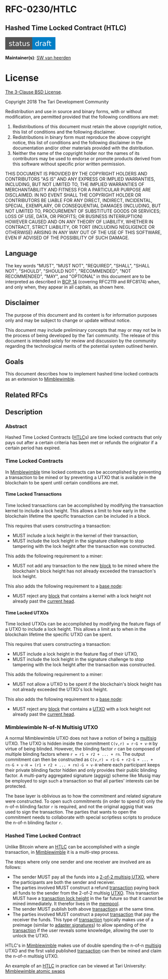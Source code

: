 # RFC-0230/HTLC

## Hashed Time Locked Contract (HTLC)

![status: draft](theme/images/status-draft.svg)

**Maintainer(s)**: [SW van heerden](https://github.com/SWvheerden)

# License

[ The 3-Clause BSD License](https://opensource.org/licenses/BSD-3-Clause).

Copyright 2018 The Tari Development Community

Redistribution and use in source and binary forms, with or without modification, are permitted provided that the
following conditions are met:

1. Redistributions of this document must retain the above copyright notice, this list of conditions and the following
   disclaimer.
2. Redistributions in binary form must reproduce the above copyright notice, this list of conditions and the following
   disclaimer in the documentation and/or other materials provided with the distribution.
3. Neither the name of the copyright holder nor the names of its contributors may be used to endorse or promote products
   derived from this software without specific prior written permission.

THIS DOCUMENT IS PROVIDED BY THE COPYRIGHT HOLDERS AND CONTRIBUTORS "AS IS" AND ANY EXPRESS OR IMPLIED WARRANTIES,
INCLUDING, BUT NOT LIMITED TO, THE IMPLIED WARRANTIES OF MERCHANTABILITY AND FITNESS FOR A PARTICULAR PURPOSE ARE
DISCLAIMED. IN NO EVENT SHALL THE COPYRIGHT HOLDER OR CONTRIBUTORS BE LIABLE FOR ANY DIRECT, INDIRECT, INCIDENTAL,
SPECIAL, EXEMPLARY, OR CONSEQUENTIAL DAMAGES (INCLUDING, BUT NOT LIMITED TO, PROCUREMENT OF SUBSTITUTE GOODS OR
SERVICES; LOSS OF USE, DATA, OR PROFITS; OR BUSINESS INTERRUPTION) HOWEVER CAUSED AND ON ANY THEORY OF LIABILITY,
WHETHER IN CONTRACT, STRICT LIABILITY, OR TORT (INCLUDING NEGLIGENCE OR OTHERWISE) ARISING IN ANY WAY OUT OF THE USE OF
THIS SOFTWARE, EVEN IF ADVISED OF THE POSSIBILITY OF SUCH DAMAGE.

## Language

The key words "MUST", "MUST NOT", "REQUIRED", "SHALL", "SHALL NOT", "SHOULD", "SHOULD NOT", "RECOMMENDED", 
"NOT RECOMMENDED", "MAY", and "OPTIONAL" in this document are to be interpreted as described in 
[BCP 14](https://tools.ietf.org/html/bcp14) (covering RFC2119 and RFC8174) when, and only when, they appear in all capitals, as 
shown here.

## Disclaimer

The purpose of this document and its content is for information purposes only and may be subject to change or update
without notice.

This document may include preliminary concepts that may or may not be in the process of being developed by the Tari
community. The release of this document is intended solely for review and discussion by the community regarding the
technological merits of the potential system outlined herein.

## Goals

This document describes how to implement hashed time locked contracts as an extension to [Mimblewimble].

## Related RFCs
## Description
### Abstract
Hashed Time Locked Contracts ([HTLC]s) are time locked contracts that only pays out after a certain criteria has been met or refunds the originator if a certain period has expired. 

### Time Locked Contracts

In [Mimblewimble] time locked contracts can be accomplished by preventing a transaction to be mined or by preventing a UTXO that is available in the blockchain to be spent until certain conditions are met.

#### Time Locked Transactions

Time locked transactions can be accomplished by modifying the transaction kernel to include a lock height. This allows a limit to how early in the blockchain lifetime the specific transaction can be included in a block. 

This requires that users constructing a transaction:
* MUST include a lock height in the kernel of their transaction,
* MUST include the lock height in the signature challenge to stop tampering with the lock height after the transaction was constructed.

This adds the following requirement to a miner:
* MUST not add any transaction to the new [block] to be mined where the blockchain's block height has not already exceeded the transaction's lock height.

This also adds the following requirement to a [base node]:
* MUST reject any [block] that contains a kernel with a lock height not already past the [current head].

#### Time Locked UTXOs

Time locked UTXOs can be accomplished by modifying the feature flags of a UTXO to include a lock height. This allows a limit as to when in the blockchain lifetime the specific UTXO can be spent. 

This requires that users constructing a transaction:

- MUST include a lock height in the feature flag of their UTXO,
- MUST include the lock height in the signature challenge to stop tampering with the lock height after the transaction was constructed.

This adds the following requirement to a miner:

- MUST not allow a UTXO to be spent if the blockchain's block height has not already exceeded the UTXO's lock height.

This also adds the following requirement to a [base node]:

- MUST reject any [block] that contains a [UTXO] with a lock height not already past the [current head].

### Mimblewimble N-of-N Multisig UTXO

A normal Mimblewimble UTXO does not have a notion of being a [multisig] UTXO. The UTXO is hidden inside the commitment `C(v,r) = r·G + v·H` by virtue of being blinded. However, the blinding factor `r` can be composed of multiple blinding factors where `r = r1 + r2 + ... + rn`. The output commitment can then be constructed as `C(v,r) = r1·G + r2·G + ... + rn·G + v·H = (r1 + r2 + ... + rn)·G + v·H` where each participant keeps their private blinding factor hidden and only provides their public blinding factor. A multi-party aggregated signature (aggsig) scheme like Musig may be employed to sign such a transaction so that all parties' interests can be protected.

The base layer is oblivious as to how the commitment and related signature were constructed. To open such commitments (in order to spend it) only the n-of-n blinding factor `r` is required, and not the original aggsig that was used to sign the transaction. The parties that wants to open the commitment needs to collaborate with special scriptless scripts to produce the n-of-n blinding factor `r`.

### Hashed Time Locked Contract

Unlike Bitcoin where an [HTLC] can be accomplished with a single transaction, in [Mimblewimble] it is a multi-step process. 

The steps where only one sender and one receiver are involved are as follows:
* The sender MUST pay all the funds into a [2-of-2 multisig UTXO](#mimblewimble-n-of-n-multisig-utxo), where the participants are both the sender and receiver.
* The parties involved MUST construct a refund [transaction] paying back all funds to the sender from the 2-of-2 multisig [UTXO]. This transaction MUST have a [transaction lock height](#time-locked-transactions) in the far future so that it cannot be mined immediately. It therefor lives in the [mempool].
* The sender MUST publish both above [transaction]s at the same time. 
* The parties involved MUST construct a payout [transaction] that pay the receiver the funds. This type of [transaction] typically makes use of a preimage (similar to [adapter signatures](introduction-to-scriptless-scripts.html#adaptor-signatures)) to allow spending of the [transaction] if the user reveals some knowledge, allowing the user to unlock the UTXO.

HTLC's in [Mimblewimble] makes use of double spending the n-of-n [multisig] UTXO and the first valid published [transaction] can then be mined and claim the n-of-n multisig UTXO. 

An example of an [HTLC] in practice can be viewed at Tari University:
[Mimblewimble atomic swaps](https://tlu.tarilabs.com/protocols/grin-protocol-overview/MainReport.html#atomic-swaps)

[HTLC]: Glossary.md#hashed-time-locked-contract
[mempool]: Glossary.md#mempool
[Mimblewimble]: Glossary.md#mimblewimble
[base node]: Glossary.md#base-node
[block]: Glossary.md#block
[current head]: Glossary.md#current-head
[utxo]: Glossary.md#unspent-transaction-outputs
[multisig]: Glossary.md#multisig
[transaction]: Glossary.md#transaction
